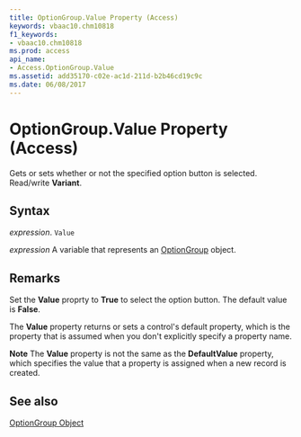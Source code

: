```yaml
---
title: OptionGroup.Value Property (Access)
keywords: vbaac10.chm10818
f1_keywords:
- vbaac10.chm10818
ms.prod: access
api_name:
- Access.OptionGroup.Value
ms.assetid: add35170-c02e-ac1d-211d-b2b46cd19c9c
ms.date: 06/08/2017
---
```



# OptionGroup.Value Property (Access)

Gets or sets whether or not the specified option button is selected. Read/write  **Variant**.


## Syntax

 _expression_. `Value`

 _expression_ A variable that represents an [OptionGroup](Access.OptionGroup.md) object.


## Remarks

Set the  **Value** proprty to **True** to select the option button. The default value is **False**.

The  **Value** property returns or sets a control's default property, which is the property that is assumed when you don't explicitly specify a property name.


 **Note**   The **Value** property is not the same as the **DefaultValue** property, which specifies the value that a property is assigned when a new record is created.


## See also


[OptionGroup Object](Access.OptionGroup.md)

